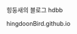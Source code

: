 힝둥새의 블로그 hdbb

hingdoonBird.github.io

<!---
Hingdoong8ird/Hingdoong8ird is a ✨ special ✨ repository because its `README.md` (this file) appears on your GitHub profile.
You can click the Preview link to take a look at your changes.
--->
